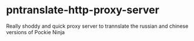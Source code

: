 # pntranslate-http-proxy-server
Really shoddy and quick proxy server to trannslate the russian and chinese versions of Pockie Ninja
